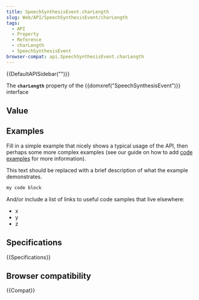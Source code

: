 ```yaml
---
title: SpeechSynthesisEvent.charLength
slug: Web/API/SpeechSynthesisEvent/charLength
tags:
  - API
  - Property
  - Reference
  - charLength
  - SpeechSynthesisEvent
browser-compat: api.SpeechSynthesisEvent.charLength
---
```

{{DefaultAPISidebar("")}}

The **`charLength`** property of the {{domxref("SpeechSynthesisEvent")}} interface 

## Value



## Examples

Fill in a simple example that nicely shows a typical usage of the API, then perhaps some more complex examples (see our guide on how to add [code examples](/en-US/docs/MDN/Contribute/Structures/Code_examples) for more information).

This text should be replaced with a brief description of what the example demonstrates.

```js
my code block
```

And/or include a list of links to useful code samples that live elsewhere:

*   x
*   y
*   z

## Specifications

{{Specifications}}

## Browser compatibility

{{Compat}}


